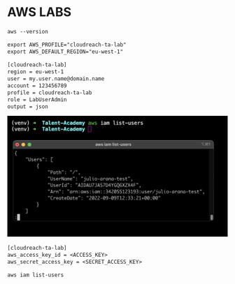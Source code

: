 # AWS LABS

```
aws --version
```

```
export AWS_PROFILE="cloudreach-ta-lab"
export AWS_DEFAULT_REGION="eu-west-1"
```

```
[cloudreach-ta-lab]
region = eu-west-1
user = my.user.name@domain.name
account = 123456789
profile = cloudreach-ta-lab
role = LabUserAdmin
output = json
```
![Screenshot](https://github.com/julioaranajr/02_AwsCli_Setup_Labs/blob/main/AWS_IAM_USER.png)

```
[cloudreach-ta-lab]
aws_access_key_id = <ACCESS_KEY>
aws_secret_access_key = <SECRET_ACCESS_KEY>
```
```
aws iam list-users
```